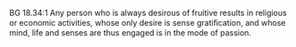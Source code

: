 BG 18.34:1	Any person who is always desirous of fruitive results in religious or economic activities, whose only desire is sense gratiﬁcation, and whose mind, life and senses are thus engaged is in the mode of passion.
